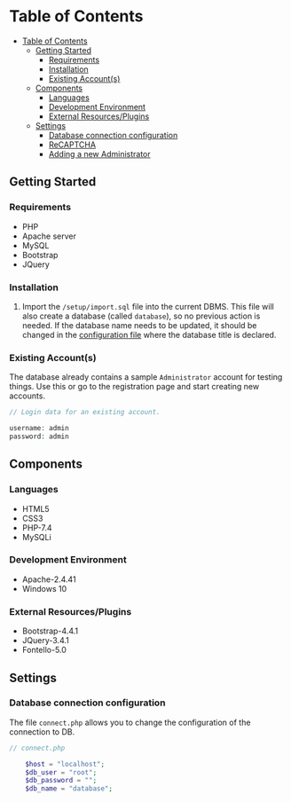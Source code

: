 # Table of Contents

- [Table of Contents](#table-of-contents)
  - [Getting Started](#getting-started)
    - [Requirements](#requirements)
    - [Installation](#installation)
    - [Existing Account(s)](#existing-accounts)
  - [Components](#components)
    - [Languages](#languages)
    - [Development Environment](#development-environment)
    - [External Resources/Plugins](#external-resourcesplugins)
  - [Settings](#settings)
    - [Database connection configuration](#database-connection-configuration)
    - [ReCAPTCHA](#recaptcha)
    - [Adding a new Administrator](#adding-a-new-administrator)

## Getting Started

### Requirements
* PHP
* Apache server
* MySQL
* Bootstrap
* JQuery 



### Installation
1. Import the `/setup/import.sql` file into the current DBMS. This file will also create a database (called `database`), so no previous action is needed. If the database name needs to be updated, it should be changed in the [configuration file](#database-connect) where the database title is declared.

### Existing Account(s)
The database already contains a sample `Administrator` account for testing things. Use this or go to the registration page and start creating new accounts.

```php
// Login data for an existing account.

username: admin
password: admin
```

## Components

### Languages

- HTML5
- CSS3
- PHP-7.4
- MySQLi

### Development Environment

- Apache-2.4.41 
- Windows 10

### External Resources/Plugins

- Bootstrap-4.4.1
- JQuery-3.4.1
- Fontello-5.0

## Settings

### Database connection configuration

The file `connect.php` allows you to change the configuration of the connection to DB.

```php
// connect.php

    $host = "localhost";
    $db_user = "root";
    $db_password = "";
    $db_name = "database";
    
```
